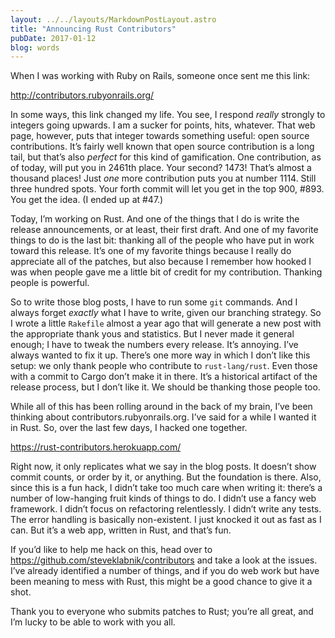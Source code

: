 ```yaml
---
layout: ../../layouts/MarkdownPostLayout.astro
title: "Announcing Rust Contributors"
pubDate: 2017-01-12
blog: words
---
```



When I was working with Ruby on Rails, someone once sent me this link:

http://contributors.rubyonrails.org/

In some ways, this link changed my life. You see, I respond *really* strongly to integers going upwards. I am a sucker for points, hits, whatever. That web page, however, puts that integer towards something useful: open source contributions. It’s fairly well known that open source contribution is a long tail, but that’s also *perfect* for this kind of gamification. One contribution, as of today, will put you in 2461th place. Your second? 1473! That’s almost a thousand places! Just *one* more contribution puts you at number 1114. Still three hundred spots. Your forth commit will let you get in the top 900, #893. You get the idea. (I ended up at #47.)

Today, I’m working on Rust. And one of the things that I do is write the release announcements, or at least, their first draft. And one of my favorite things to do is the last bit: thanking all of the people who have put in work toward this release. It’s one of my favorite things because I really do appreciate all of the patches, but also because I remember how hooked I was when people gave me a little bit of credit for my contribution. Thanking people is powerful.

So to write those blog posts, I have to run some `git` commands. And I always forget *exactly* what I have to write, given our branching strategy. So I wrote a little `Rakefile` almost a year ago that will generate a new post with the appropriate thank yous and statistics. But I never made it general enough; I have to tweak the numbers every release. It’s annoying. I’ve always wanted to fix it up. There’s one more way in which I don’t like this setup: we only thank people who contribute to `rust-lang/rust`. Even those with a commit to Cargo don’t make it in there. It’s a historical artifact of the release process, but I don’t like it. We should be thanking those people too.

While all of this has been rolling around in the back of my brain, I’ve been thinking about contributors.rubyonrails.org. I’ve said for a while I wanted it in Rust. So, over the last few days, I hacked one together.

https://rust-contributors.herokuapp.com/

Right now, it only replicates what we say in the blog posts. It doesn’t show commit counts, or order by it, or anything. But the foundation is there. Also, since this is a fun hack, I didn’t take too much care when writing it: there’s a number of low-hanging fruit kinds of things to do. I didn’t use a fancy web framework. I didn’t focus on refactoring relentlessly. I didn’t write any tests. The error handling is basically non-existent. I just knocked it out as fast as I can. But it’s a web app, written in Rust, and that’s fun.

If you’d like to help me hack on this, head over to https://github.com/steveklabnik/contributors and take a look at the issues. I’ve already identified a number of things, and if you do web work but have been meaning to mess with Rust, this might be a good chance to give it a shot.

Thank you to everyone who submits patches to Rust; you’re all great, and I’m lucky to be able to work with you all.
